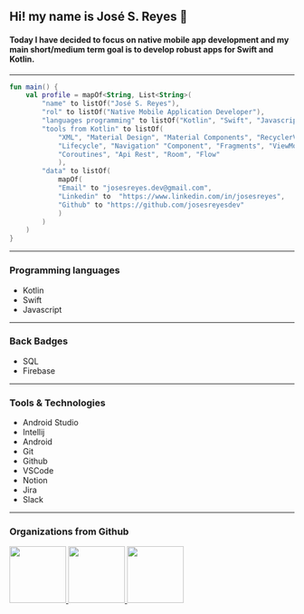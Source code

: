 ## Hi! my name is **José S. Reyes**  👋
#### Today I have decided to focus on native mobile app development and my main short/medium term goal is to develop robust apps for Swift and Kotlin.
---
```kotlin 
fun main() {
    val profile = mapOf<String, List<String>(
        "name" to listOf("José S. Reyes"),
        "rol" to listOf("Native Mobile Application Developer"),
        "languages programming" to listOf("Kotlin", "Swift", "Javascript"),
        "tools from Kotlin" to listOf(
            "XML", "Material Design", "Material Components", "RecyclerView", "Intents",
            "Lifecycle", "Navigation" "Component", "Fragments", "ViewModel", "LiveData",
            "Coroutines", "Api Rest", "Room", "Flow"
            ),
        "data" to listOf(
            mapOf(
            "Email" to "josesreyes.dev@gmail.com",
            "Linkedin" to  "https://www.linkedin.com/in/josesreyes",
            "Github" to "https://github.com/josesreyesdev"
            )
        )
    )
}
```
---
### Programming languages
* Kotlin
* Swift
* Javascript
---
### Back Badges
* SQL
* Firebase
---
### Tools & Technologies
* Android Studio
* Intellij
* Android
* Git
* Github
* VSCode
* Notion
* Jira
* Slack
---
### Organizations from Github
<p>
  <a href="https://github.com/innovaccion-virtual">
    <img src="https://avatars.githubusercontent.com/u/70914071?s=200&v=4" height="100" width="100">
  </a>
  <a href="https://github.com/LaunchX-InnovaccionVirtual">
    <img src="https://avatars.githubusercontent.com/u/99037757?s=200&v=4" height="100" width="100">
  </a>
  <a href="https://github.com/LatinXperts">
    <img src="https://avatars.githubusercontent.com/u/99117267?s=200&v=4" height="100" width="100">
  </a>
</p>

<!--
**josesreyesdev/josesreyesdev** is a ✨ _special_ ✨ repository because its `README.md` (this file) appears on your GitHub profile.

Here are some ideas to get you started:

- 🔭 I’m currently working on ...
- 🌱 I’m currently learning ...
- 👯 I’m looking to collaborate on ...
- 🤔 I’m looking for help with ...
- 💬 Ask me about ...
- 📫 How to reach me: ...
- 😄 Pronouns: ...
- ⚡ Fun fact: ...
-->

